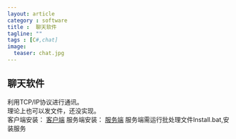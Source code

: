 ```yaml
---
layout: article
category : software
title :  聊天软件
tagline: ""
tags : [C#,chat]
image:
  teaser: chat.jpg
---
```





## 聊天软件
利用TCP/IP协议进行通讯。 <br/>
理论上也可以发文件，还没实现。<br/>
客户端安装： <a href = "{{ site.url }}/MBChat setup.msi">客户端</a>
服务端安装： <a href = "{{ site.url }}/Chat Server.7z">服务端</a>
服务端需运行批处理文件Install.bat,安装服务


 


